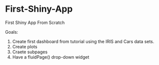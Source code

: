# First-Shiny-App
First Shiny App From Scratch

Goals: 

1. Create first dashboard from tutorial using the IRIS and Cars data sets.
2. Create plots 
3. Craete subpages
4. Have a fluidPage() drop-down widget 

